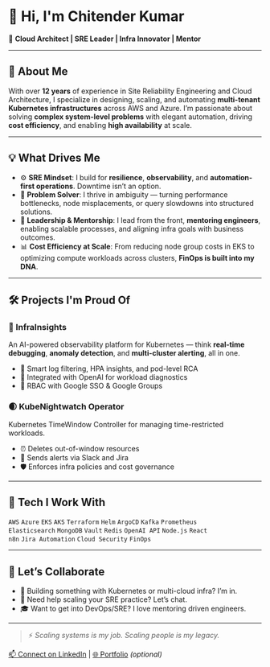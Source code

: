 # 👋 Hi, I'm Chitender Kumar

🚀 **Cloud Architect | SRE Leader | Infra Innovator | Mentor**

---

## 🔧 About Me

With over **12 years** of experience in Site Reliability Engineering and Cloud Architecture, I specialize in designing, scaling, and automating **multi-tenant Kubernetes infrastructures** across AWS and Azure. I’m passionate about solving **complex system-level problems** with elegant automation, driving **cost efficiency**, and enabling **high availability** at scale.

---

## 💡 What Drives Me

- ⚙️ **SRE Mindset**: I build for **resilience**, **observability**, and **automation-first operations**. Downtime isn’t an option.
- 🧠 **Problem Solver**: I thrive in ambiguity — turning performance bottlenecks, node misplacements, or query slowdowns into structured solutions.
- 👥 **Leadership & Mentorship**: I lead from the front, **mentoring engineers**, enabling scalable processes, and aligning infra goals with business outcomes.
- 📊 **Cost Efficiency at Scale**: From reducing node group costs in EKS to optimizing compute workloads across clusters, **FinOps is built into my DNA**.

---

## 🛠️ Projects I'm Proud Of

### 🧠 InfraInsights  
An AI-powered observability platform for Kubernetes — think **real-time debugging**, **anomaly detection**, and **multi-cluster alerting**, all in one.

- 🔎 Smart log filtering, HPA insights, and pod-level RCA
- 🤖 Integrated with OpenAI for workload diagnostics
- 🔐 RBAC with Google SSO & Google Groups

### 🌒 KubeNightwatch Operator  
Kubernetes TimeWindow Controller for managing time-restricted workloads.

- ⏰ Deletes out-of-window resources
- 🔔 Sends alerts via Slack and Jira
- 🛡️ Enforces infra policies and cost governance

---

## 📌 Tech I Work With

`AWS` `Azure` `EKS` `AKS` `Terraform` `Helm` `ArgoCD` `Kafka` `Prometheus`  
`Elasticsearch` `MongoDB` `Vault` `Redis` `OpenAI API` `Node.js` `React`  
`n8n` `Jira Automation` `Cloud Security` `FinOps`

---

## 🤝 Let’s Collaborate

- 🧭 Building something with Kubernetes or multi-cloud infra? I’m in.
- 🧱 Need help scaling your SRE practice? Let’s chat.
- 🎓 Want to get into DevOps/SRE? I love mentoring driven engineers.

---

> ⚡ *Scaling systems is my job. Scaling people is my legacy.*

[📫 Connect on LinkedIn](https://www.linkedin.com/in/chitenderkumar/) | [🌐 Portfolio](https://yourwebsite.com) *(optional)*


<!---
chitender/chitender is a ✨ special ✨ repository because its `README.md` (this file) appears on your GitHub profile.
You can click the Preview link to take a look at your changes.
--->
